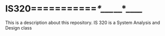 # IS320===========**_*_*___*__*_**__*_*
This is a description about this repository. IS 320 is a System Analysis and Design class
